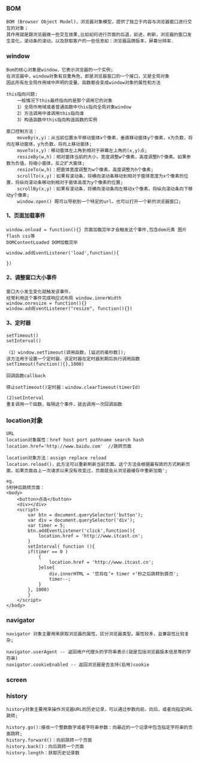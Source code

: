 ### BOM
    BOM (Browser Object Model)，浏览器对象模型，提供了独立于内容与浏览器窗口进行交互的对象；
    其作用就是跟浏览器做一些交互效果,比如如何进行页面的后退，前进，刷新，浏览器的窗口发生变化，滚动条的滚动，以及获取客户的一些信息如：浏览器品牌版本，屏幕分辨率.

### window
    Bom的核心对象是window，它表示浏览器的一个实例;
    在浏览器中，window对象有双重角色，即是浏览器窗口的一个接口，又是全局对象
    因此所有在全局作用域中声明的变量、函数都会变成window对象的属性和方法
    
    this指向问题:
        一般情况下this最终指向的是那个调用它的对象
        1）全局作用域或者普通函数中this指向全局对象window 
        2）方法调用中谁调用this指向谁
        3）构造函数中this指向构造函数的实例

    窗口控制方法：
        moveBy(x,y)：从当前位置水平移动窗体x个像素，垂直移动窗体y个像素，x为负数，将向左移动窗体，y为负数，将向上移动窗体;
        moveTo(x,y)：移动窗体左上角到相对于屏幕左上角的(x,y)点;
        resizeBy(w,h)：相对窗体当前的大小，宽度调整w个像素，高度调整h个像素。如果参数为负值，将缩小窗体，反之扩大窗体;
        resizeTo(w,h)：把窗体宽度调整为w个像素，高度调整为h个像素;
        scrollTo(x,y)：如果有滚动条，将横向滚动条移动到相对于窗体宽度为x个像素的位置，将纵向滚动条移动到相对于窗体高度为y个像素的位置;
        scrollBy(x,y)：如果有滚动条，将横向滚动条向左移动x个像素，将纵向滚动条向下移动y个像素;
        window.open() 既可以导航到一个特定的url，也可以打开一个新的浏览器窗口;

#### 1、页面加载事件
    window.onload = function(){} 页面加载完毕才会触发这个事件,包含dom元素 图片 flash css等
    DOMContentLoaded DOM加载完毕

    window.addEventListener('load',function(){

    })

#### 2、调整窗口大小事件
    窗口大小发生变化就触发该事件，
    经常利用这个事件完成响应式布局 window.innerWidth
    window.onresize = function(){}
    window.addEventListener("resize", function(){})

#### 3、定时器
    setTimeout()
    setInterval()

    （1）window.setTimeout(调用函数，[延迟的毫秒数]);
    该方法用于设置一个定时器，该定时器在定时器到期后执行调用函数
    setTimeout(function(){},1000)

    回调函数callback

    停止setTimeout()定时器：window.clearTimeout(timerId)

    (2)setInterval
    重复调用一个函数，每隔这个事件，就去调用一次回调函数

### location对象

    URL 
    location对象属性：href host port pathname search hash
    location.href='http://www.baidu.com'  //跳转页面

    location对象方法：assign replace reload
    location.reload()，此方法可以重新刷新当前页面。这个方法会根据最有效的方式刷新页面，如果页面自上一次请求以来没有改变过，页面就会从浏览器缓存中重新加载';

    eg.
    5秒钟后跳转页面：
    <body>
        <button>点击</button>
        <div></div>
        <script>
            var btn = document.querySelector('button');
            var div = document.querySelector('div');
            var timer = 5;
            btn.addEventListener('click',function(){
                location.href = 'http://www.itcast.cn';
            }
            setInterval( function (){
            if(timer == 0 )
                {
                    location.href = 'http://www.itcast.cn';
                }else{
                    div.innerHTML = '您将在’+ timer +‘秒之后跳转到首页';
                    timer--;
                }
            }, 1000)
            }
        </script>
    </body>

### navigator
    navigator 对象主要用来获取浏览器的属性，区分浏览器类型。属性较多，且兼容性比较复杂;

    navigator.userAgent -- 返回用户代理头的字符串表示(就是包括浏览器版本信息等的字符串)
    navigator.cookieEnabled -- 返回浏览器是否支持(启用)cookie

### screen

### history
    history对象主要用来操作浏览器URL的历史记录，可以通过参数向前，向后，或者向指定URL跳转;
    
    history.go():接收一个整数数字或者字符串参数：向最近的一个记录中包含指定字符串的页面跳转;
    history.forward()：向前跳转一个页面
    history.back()：向后跳转一个页面
    history.length：获取历史记录数